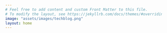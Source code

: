 ```yaml
---
# Feel free to add content and custom Front Matter to this file.
# To modify the layout, see https://jekyllrb.com/docs/themes/#overriding-theme-defaults
image: "assets/images/techblog.png"
layout: home
---
```


